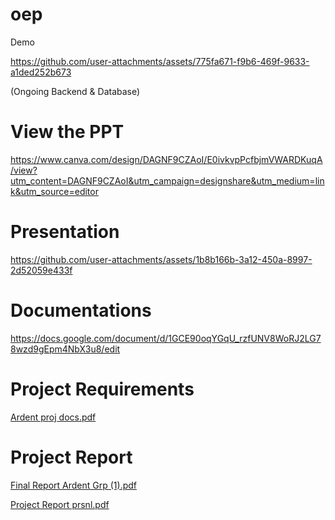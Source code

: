 # oep
Demo

https://github.com/user-attachments/assets/775fa671-f9b6-469f-9633-a1ded252b673

(Ongoing Backend & Database)


# View the PPT
https://www.canva.com/design/DAGNF9CZAoI/E0ivkvpPcfbjmVWARDKuqA/view?utm_content=DAGNF9CZAoI&utm_campaign=designshare&utm_medium=link&utm_source=editor


# Presentation
https://github.com/user-attachments/assets/1b8b166b-3a12-450a-8997-2d52059e433f

# Documentations 
https://docs.google.com/document/d/1GCE90oqYGqU_rzfUNV8WoRJ2LG78wzd9gEpm4NbX3u8/edit

# Project Requirements
[Ardent proj docs.pdf](https://github.com/user-attachments/files/16861258/Ardent.proj.docs.pdf)

# Project Report
[Final Report Ardent Grp (1).pdf](https://github.com/user-attachments/files/16608651/Final.Report.Ardent.Grp.1.pdf)

[Project Report prsnl.pdf](https://github.com/user-attachments/files/16861186/Project.Report.prsnl.pdf)

